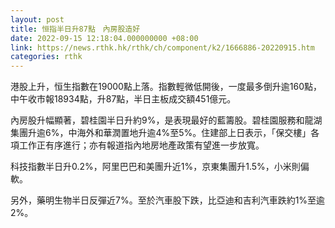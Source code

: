 ```yaml
---
layout: post
title: 恒指半日升87點　內房股造好
date: 2022-09-15 12:18:04.000000000 +08:00
link: https://news.rthk.hk/rthk/ch/component/k2/1666886-20220915.htm
categories: rthk
---
```


港股上升，恒生指數在19000點上落。指數輕微低開後，一度最多倒升逾160點，中午收市報18934點，升87點，半日主板成交額451億元。

內房股升幅顯著，碧桂園半日升約9%，是表現最好的藍籌股。碧桂園服務和龍湖集團升逾6%，中海外和華潤置地升逾4%至5%。住建部上日表示，「保交樓」各項工作正有序進行；亦有報道指內地房地產政策有望進一步放寬。

科技指數半日升0.2%，阿里巴巴和美團升近1%，京東集團升1.5%，小米則偏軟。

另外，藥明生物半日反彈近7%。至於汽車股下跌，比亞迪和吉利汽車跌約1%至逾2%。
